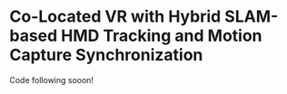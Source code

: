 # Co-Located VR with Hybrid SLAM-based HMD Tracking and Motion Capture Synchronization

Code following sooon!
